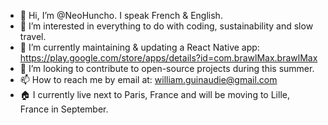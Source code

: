 - 👋 Hi, I’m @NeoHuncho. I speak French & English.
- 👀 I’m interested in everything to do with coding, sustainability and slow travel.
- 🌱 I’m currently maintaining & updating a React Native app: https://play.google.com/store/apps/details?id=com.brawlMax.brawlMax
- 💞️ I’m looking to contribute to open-source projects during this summer.
- 📫 How to reach me by email at: william.guinaudie@gmail.com 
- 🏠 I currently live next to Paris, France and will be moving to Lille, France in September.

<!---
NeoHuncho/NeoHuncho is a ✨ special ✨ repository because its `README.md` (this file) appears on your GitHub profile.
You can click the Preview link to take a look at your changes.
--->
